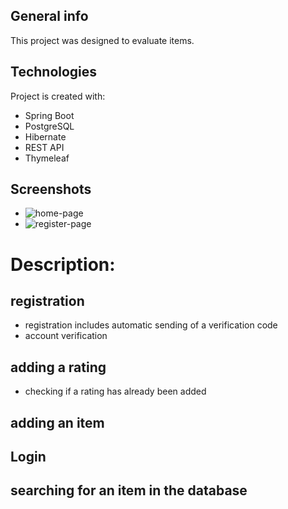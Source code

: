 ## General info
This project was designed to evaluate items.
	
## Technologies
Project is created with:
* Spring Boot
* PostgreSQL
* Hibernate
* REST API
* Thymeleaf

## Screenshots
* ![home-page](https://user-images.githubusercontent.com/76015843/121510000-7acfd000-c9e7-11eb-85e9-368aa1a05b0b.png)
* ![register-page](https://user-images.githubusercontent.com/76015843/121510002-7b686680-c9e7-11eb-91c4-a73d74d57fa8.png)

# Description:

## registration
* registration includes automatic sending of a verification code
* account verification

## adding a rating
* checking if a rating has already been added

## adding an item

## Login

## searching for an item in the database
